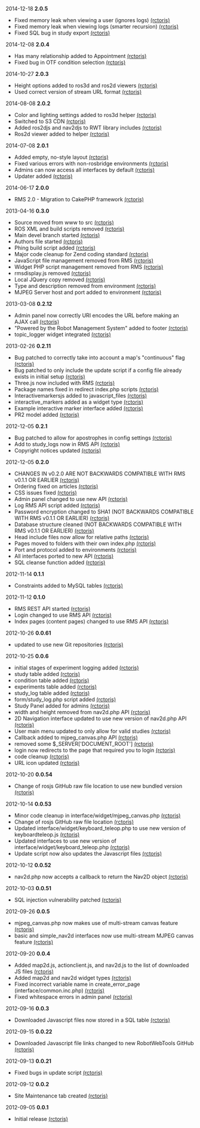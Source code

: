 2014-12-18 **2.0.5**
 * Fixed memory leak when viewing a user (ignores logs) [(rctoris)](https://github.com/rctoris/)
 * Fixed memory leak when viewing logs (smarter recursion) [(rctoris)](https://github.com/rctoris/)
 * Fixed SQL bug in study export [(rctoris)](https://github.com/rctoris/)

2014-12-08 **2.0.4**
 * Has many relationship added to Appointment [(rctoris)](https://github.com/rctoris/)
 * Fixed bug in OTF condition selection [(rctoris)](https://github.com/rctoris/)

2014-10-27 **2.0.3**
 * Height options added to ros3d and ros2d viewers [(rctoris)](https://github.com/rctoris/)
 * Used correct version of stream URL format [(rctoris)](https://github.com/rctoris/)

2014-08-08 **2.0.2**
 * Color and lighting settings added to ros3d helper [(rctoris)](https://github.com/rctoris/)
 * Switched to S3 CDN [(rctoris)](https://github.com/rctoris/)
 * Added ros2djs and nav2djs to RWT library includes [(rctoris)](https://github.com/rctoris/)
 * Ros2d viewer added to helper [(rctoris)](https://github.com/rctoris/)

2014-07-08 **2.0.1**
 * Added empty, no-style layout [(rctoris)](https://github.com/rctoris/)
 * Fixed various errors with non-rosbridge environments [(rctoris)](https://github.com/rctoris/)
 * Admins can now access all interfaces by default [(rctoris)](https://github.com/rctoris/)
 * Updater added [(rctoris)](https://github.com/rctoris/)

2014-06-17 **2.0.0**
 * RMS 2.0 - Migration to CakePHP framework [(rctoris)](https://github.com/rctoris/)

2013-04-16 **0.3.0**
 * Source moved from www to src [(rctoris)](https://github.com/rctoris/)
 * ROS XML and build scripts removed [(rctoris)](https://github.com/rctoris/)
 * Main devel branch started [(rctoris)](https://github.com/rctoris/)
 * Authors file started [(rctoris)](https://github.com/rctoris/)
 * Phing build script added [(rctoris)](https://github.com/rctoris/)
 * Major code cleanup for Zend coding standard [(rctoris)](https://github.com/rctoris/)
 * JavaScript file management removed from RMS [(rctoris)](https://github.com/rctoris/)
 * Widget PHP script management removed from RMS [(rctoris)](https://github.com/rctoris/)
 * rmsdisplay.js removed [(rctoris)](https://github.com/rctoris/)
 * Local JQuery copy removed [(rctoris)](https://github.com/rctoris/)
 * Type and description removed from environment [(rctoris)](https://github.com/rctoris/)
 * MJPEG Server host and port added to environment [(rctoris)](https://github.com/rctoris/)

2013-03-08 **0.2.12**
 * Admin panel now correctly URI encodes the URL before making an AJAX call [(rctoris)](https://github.com/rctoris/)
 * "Powered by the Robot Management System" added to footer [(rctoris)](https://github.com/rctoris/)
 * topic_logger widget integrated [(rctoris)](https://github.com/rctoris/)

2013-02-26 **0.2.11**
 * Bug patched to correctly take into account a map's "continuous" flag [(rctoris)](https://github.com/rctoris/)
 * Bug patched to only include the update script if a config file already exists in initial setup [(rctoris)](https://github.com/rctoris/)
 * Three.js now included with RMS [(rctoris)](https://github.com/rctoris/)
 * Package names fixed in redirect index.php scripts [(rctoris)](https://github.com/rctoris/)
 * Interactivemarkersjs added to javascript_files [(rctoris)](https://github.com/rctoris/)
 * interactive_markers added as a widget type [(rctoris)](https://github.com/rctoris/)
 * Example interactive marker interface added [(rctoris)](https://github.com/rctoris/)
 * PR2 model added [(rctoris)](https://github.com/rctoris/)

2012-12-05 **0.2.1**
 * Bug patched to allow for apostrophes in config settings [(rctoris)](https://github.com/rctoris/)
 * Add to study_logs now in RMS API [(rctoris)](https://github.com/rctoris/)
 * Copyright notices updated [(rctoris)](https://github.com/rctoris/)

2012-12-05 **0.2.0**
 * CHANGES IN v0.2.0 ARE NOT BACKWARDS COMPATIBLE WITH RMS v0.1.1 OR EARLIER [(rctoris)](https://github.com/rctoris/)
 * Ordering fixed on articles [(rctoris)](https://github.com/rctoris/)
 * CSS issues fixed [(rctoris)](https://github.com/rctoris/)
 * Admin panel changed to use new API [(rctoris)](https://github.com/rctoris/)
 * Log RMS API script added [(rctoris)](https://github.com/rctoris/)
 * Password encryption changed to SHA1 (NOT BACKWARDS COMPATIBLE WITH RMS v0.1.1 OR EARLIER) [(rctoris)](https://github.com/rctoris/)
 * Database structure cleaned (NOT BACKWARDS COMPATIBLE WITH RMS v0.1.1 OR EARLIER) [(rctoris)](https://github.com/rctoris/)
 * Head include files now allow for relative paths [(rctoris)](https://github.com/rctoris/)
 * Pages moved to folders with their own index.php [(rctoris)](https://github.com/rctoris/)
 * Port and protocol added to environments [(rctoris)](https://github.com/rctoris/)
 * All interfaces ported to new API [(rctoris)](https://github.com/rctoris/)
 * SQL cleanse function added [(rctoris)](https://github.com/rctoris/)

2012-11-14 **0.1.1**
 * Constraints added to MySQL tables [(rctoris)](https://github.com/rctoris/)

2012-11-12 **0.1.0**
 * RMS REST API started [(rctoris)](https://github.com/rctoris/)
 * Login changed to use RMS API [(rctoris)](https://github.com/rctoris/)
 * Index pages (content pages) changed to use RMS API [(rctoris)](https://github.com/rctoris/)

2012-10-26 **0.0.61**
 * updated to use new Git repositories [(rctoris)](https://github.com/rctoris/)

2012-10-25 **0.0.6**
 * initial stages of experiment logging added [(rctoris)](https://github.com/rctoris/)
 * study table added [(rctoris)](https://github.com/rctoris/)
 * condition table added [(rctoris)](https://github.com/rctoris/)
 * experiments table added [(rctoris)](https://github.com/rctoris/)
 * study_log table added [(rctoris)](https://github.com/rctoris/)
 * form/study_log.php script added [(rctoris)](https://github.com/rctoris/)
 * Study Panel added for admins [(rctoris)](https://github.com/rctoris/)
 * width and height removed from nav2d.php API [(rctoris)](https://github.com/rctoris/)
 * 2D Navigation interface updated to use new version of nav2d.php API [(rctoris)](https://github.com/rctoris/)
 * User main menu updated to only allow for valid studies [(rctoris)](https://github.com/rctoris/)
 * Callback added to mjpeg_canvas.php API [(rctoris)](https://github.com/rctoris/)
 * removed some $_SERVER['DOCUMENT_ROOT'] [(rctoris)](https://github.com/rctoris/)
 * login now redirects to the page that required you to login [(rctoris)](https://github.com/rctoris/)
 * code cleanup [(rctoris)](https://github.com/rctoris/)
 * URL icon updated [(rctoris)](https://github.com/rctoris/)

2012-10-20 **0.0.54**
 * Change of rosjs GitHub raw file location to use new bundled version [(rctoris)](https://github.com/rctoris/)

2012-10-14 **0.0.53**
 * Minor code cleanup in interface/widget/mjpeg_canvas.php [(rctoris)](https://github.com/rctoris/)
 * Change of rosjs GitHub raw file location [(rctoris)](https://github.com/rctoris/)
 * Updated interface/widget/keyboard_teleop.php to use new version of keyboardteleop.js [(rctoris)](https://github.com/rctoris/)
 * Updated interfaces to use new version of interface/widget/keyboard_teleop.php [(rctoris)](https://github.com/rctoris/)
 * Update script now also updates the Javascript files [(rctoris)](https://github.com/rctoris/)

2012-10-12 **0.0.52**
 * nav2d.php now accepts a callback to return the Nav2D object [(rctoris)](https://github.com/rctoris/)

2012-10-03 **0.0.51**
 * SQL injection vulnerability patched [(rctoris)](https://github.com/rctoris/)

2012-09-26 **0.0.5**
 * mjpeg_canvas.php now makes use of multi-stream canvas feature [(rctoris)](https://github.com/rctoris/)
 * basic and simple_nav2d interfaces now use multi-stream MJPEG canvas feature [(rctoris)](https://github.com/rctoris/)

2012-09-20 **0.0.4**
 * Added map2d.js, actionclient.js, and nav2d.js to the list of downloaded JS files [(rctoris)](https://github.com/rctoris/)
 * Added map2d and nav2d widget types [(rctoris)](https://github.com/rctoris/)
 * Fixed incorrect variable name in create_error_page (interface/common.inc.php) [(rctoris)](https://github.com/rctoris/)
 * Fixed whitespace errors in admin panel [(rctoris)](https://github.com/rctoris/)

2012-09-16 **0.0.3**
 * Downloaded Javascript files now stored in a SQL table [(rctoris)](https://github.com/rctoris/)

2012-09-15 **0.0.22**
 * Downloaded Javascript file links changed to new RobotWebTools GitHub [(rctoris)](https://github.com/rctoris/)

2012-09-13 **0.0.21**
 * Fixed bugs in update script [(rctoris)](https://github.com/rctoris/)

2012-09-12 **0.0.2**
 * Site Maintenance tab created [(rctoris)](https://github.com/rctoris/)

2012-09-05 **0.0.1**
 * Initial release [(rctoris)](https://github.com/rctoris/)
